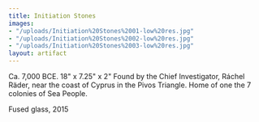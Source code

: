 ```yaml
---
title: Initiation Stones
images:
- "/uploads/Initiation%20Stones%2001-low%20res.jpg"
- "/uploads/Initiation%20Stones%2002-low%20res.jpg"
- "/uploads/Initiation%20Stones%2003-low%20res.jpg"
layout: artifact
---
```


Ca. 7,000 BCE.
18" x 7.25" x 2" 
Found by the Chief Investigator, Ráchel Räder, near the coast of Cyprus in the Pivos Triangle. Home of one the 7 colonies of Sea People. 

Fused glass, 2015